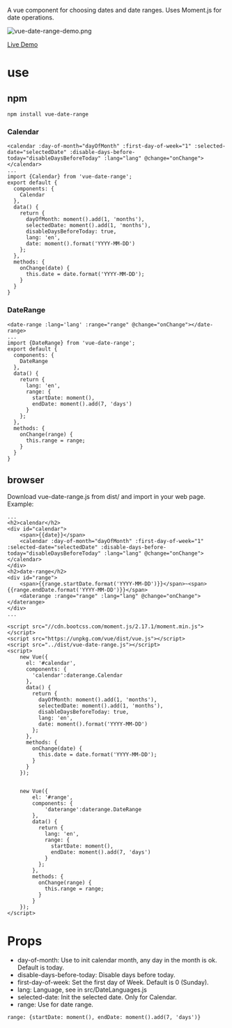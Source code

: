 A vue component for choosing dates and date ranges. Uses Moment.js for date operations.

![vue-date-range-demo.png](http://om464nmvr.bkt.clouddn.com/vue-date-range-demo.png)

[Live Demo](http://paradeto.com/vue-date-range/)

# use
## npm
``npm install vue-date-range``
### Calendar
```
<calendar :day-of-month="dayOfMonth" :first-day-of-week="1" :selected-date="selectedDate" :disable-days-before-today="disableDaysBeforeToday" :lang="lang" @change="onChange"></calendar>
...
import {Calendar} from 'vue-date-range';
export default {
  components: {
    Calendar
  },
  data() {
    return {
      dayOfMonth: moment().add(1, 'months'),
      selectedDate: moment().add(1, 'months'),
      disableDaysBeforeToday: true,
      lang: 'en',
      date: moment().format('YYYY-MM-DD')
    };
  },
  methods: {
    onChange(date) {
      this.date = date.format('YYYY-MM-DD');
    }
  }
}
```

### DateRange
```
<date-range :lang='lang' :range="range" @change="onChange"></date-range>
...
import {DateRange} from 'vue-date-range';
export default {
  components: {
    DateRange
  },
  data() {
    return {
      lang: 'en',
      range: {
        startDate: moment(),
        endDate: moment().add(7, 'days')
      }
    };
  },
  methods: {
    onChange(range) {
      this.range = range;
    }
  }
}
```

## browser
Download vue-date-range.js from dist/ and import in your web page. Example:

```
...
<h2>calendar</h2>
<div id="calendar">
    <span>{{date}}</span>
    <calendar :day-of-month="dayOfMonth" :first-day-of-week="1" :selected-date="selectedDate" :disable-days-before-today="disableDaysBeforeToday" :lang="lang" @change="onChange"></calendar>
</div>
<h2>date-range</h2>
<div id="range">
    <span>{{range.startDate.format('YYYY-MM-DD')}}</span>~<span>{{range.endDate.format('YYYY-MM-DD')}}</span>
    <daterange :range="range" :lang="lang" @change="onChange"></daterange>
</div>
...

<script src="//cdn.bootcss.com/moment.js/2.17.1/moment.min.js"></script>
<script src="https://unpkg.com/vue/dist/vue.js"></script>
<script src="../dist/vue-date-range.js"></script>
<script>
    new Vue({
      el: '#calendar',
      components: {
        'calendar':daterange.Calendar
      },
      data() {
        return {
          dayOfMonth: moment().add(1, 'months'),
          selectedDate: moment().add(1, 'months'),
          disableDaysBeforeToday: true,
          lang: 'en',
          date: moment().format('YYYY-MM-DD')
        };
      },
      methods: {
        onChange(date) {
          this.date = date.format('YYYY-MM-DD');
        }
      }
    });
  
  
    new Vue({
        el: '#range',
        components: {
            'daterange':daterange.DateRange
        },
        data() {
          return {
            lang: 'en',
            range: {
              startDate: moment(),
              endDate: moment().add(7, 'days')
            }
          };
        },
        methods: {
          onChange(range) {
            this.range = range;
          }
        }
    });
</script>
```

# Props
* day-of-month: Use to init calendar month, any day in the month is ok. Default is today.
* disable-days-before-today: Disable days before today.
* first-day-of-week: Set the first day of Week. Default is 0 (Sunday).
* lang: Language, see in src/DateLanguages.js
* selected-date: Init the selected date. Only for Calendar.
* range: Use for date range.

```
range: {startDate: moment(), endDate: moment().add(7, 'days')}
```


